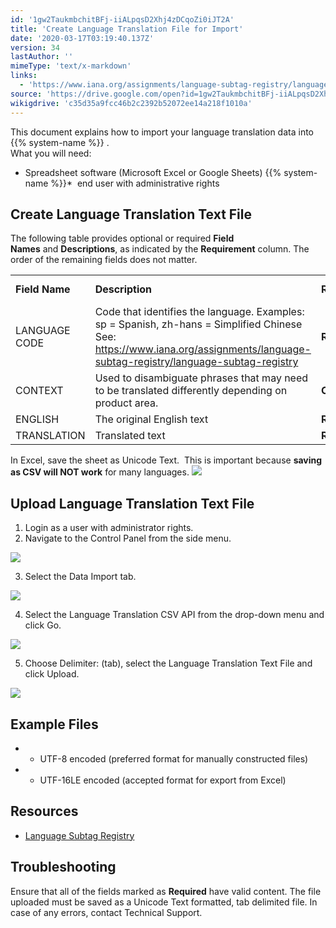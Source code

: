 ```yaml
---
id: '1gw2TaukmbchitBFj-iiALpqsD2Xhj4zDCqoZi0iJT2A'
title: 'Create Language Translation File for Import'
date: '2020-03-17T03:19:40.137Z'
version: 34
lastAuthor: ''
mimeType: 'text/x-markdown'
links:
  - 'https://www.iana.org/assignments/language-subtag-registry/language-subtag-registry'
source: 'https://drive.google.com/open?id=1gw2TaukmbchitBFj-iiALpqsD2Xhj4zDCqoZi0iJT2A'
wikigdrive: 'c35d35a9fcc46b2c2392b52072ee14a218f1010a'
---
```

This document explains how to import your language translation data into  {{% system-name %}} .  
What you will need:

* Spreadsheet software (Microsoft Excel or Google Sheets)
{{% system-name %}}*   end user with administrative rights


## Create Language Translation Text File

The following table provides optional or required **Field Names** and **Descriptions**, as indicated by the **Requirement** column. The order of the remaining fields does not matter.


<table>
<tr>
<td><strong>Field Name</strong></td>
<td><strong>Description</strong></td>
<td><strong>Requirement</strong></td>
<td><strong>Column Header Name</strong></td>
</tr>
<tr>
<td>LANGUAGE CODE</td>
<td>Code that identifies the language. Examples: sp = Spanish, zh-hans = Simplified Chinese
See: <a href="https://www.iana.org/assignments/language-subtag-registry/language-subtag-registry">https://www.iana.org/assignments/language-subtag-registry/language-subtag-registry</a></td>
<td><strong>Required</strong></td>
<td>LANGUAGE CODE</td>
</tr>
<tr>
<td>CONTEXT</td>
<td>Used to disambiguate phrases that may need to be translated differently depending on product area.</td>
<td><strong>Optional</strong></td>
<td>CONTEXT</td>
</tr>
<tr>
<td>ENGLISH</td>
<td>The original English text</td>
<td><strong>Required</strong></td>
<td>ENGLISH</td>
</tr>
<tr>
<td>TRANSLATION</td>
<td>Translated text</td>
<td><strong>Required</strong></td>
<td>TRANSLATION</td>
</tr>

</table>

In Excel, save the sheet as Unicode Text.  This is important because **saving as CSV will NOT work** for many languages.
![](../create-language-translation-file-for-import.assets/25dc2afd0528e1c7a27167edd30ed8d1.png)

## Upload Language Translation Text File


1. Login as a user with administrator rights.
2. Navigate to the Control Panel from the side menu.


![](../create-language-translation-file-for-import.assets/e2ef9d3cd79f5006055f09ee851afb8f.png)


3. Select the Data Import tab.


![](../create-language-translation-file-for-import.assets/197af282190b350e97494ffba0636d29.png)


4. Select the Language Translation CSV API from the drop-down menu and click Go.


![](../create-language-translation-file-for-import.assets/54cd31630e4b044a2caeb7278c721a22.png)


5. Choose Delimiter: (tab), select the Language Translation Text File and click Upload.

![](../create-language-translation-file-for-import.assets/a20e7b30d9fd81f1bcb85dc70d3b93ec.png)


## Example Files


* - UTF-8 encoded (preferred format for manually constructed files)
* - UTF-16LE encoded (accepted format for export from Excel)


## Resources


* [Language Subtag Registry](https://www.iana.org/assignments/language-subtag-registry/language-subtag-registry)


## Troubleshooting

Ensure that all of the fields marked as **Required** have valid content. The file uploaded must be saved as a Unicode Text formatted, tab delimited file. In case of any errors, contact Technical Support.
